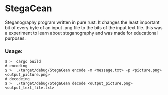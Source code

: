 # StegaCean
Steganography program written in pure rust. It changes the least important bit of every byte of an input .png file to the bits of the input text file. this was a experiment to learn about steganography and was made for educational purposes.


### Usage:

```
$ >  cargo build
# encoding
$ >  ./target/debug/StegaCean encode -m <message.txt> -p <picture.png> <output_picture.png>
# decodeing
$ >  ./target/debug/StegaCean decode <output_picture.png> <output_text_file.txt>
```





